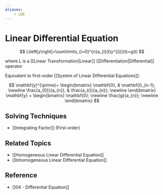 ```yaml
---
aliases:
    - LDE
---
```


# Linear Differential Equation

$$
L\left[y\right]=\sum\limits_{i=0}^{n}a_{i}(t)y^{(i)}(t)=g(t)
$$

where $L$ is a [[Linear Transformation|Linear]] [[Differentiation|Differential]] operator

Equivalent to first-order [[System of Linear Differential Equations]]:

$$
\mathbf{y}^{\prime}=
\begin{bmatrix}
\mathbf{0}, & \mathbf{I}_{n-1}; \newline
\frac{a_{0}}{a_{n}}, & \frac{a_{i}}{a_{n}}; \newline
\end{bmatrix}
\mathbf{y}
+
\begin{bmatrix}
\mathbf{0}; \newline
\frac{g}{a_{n}}; \newline
\end{bmatrix}
$$

## Solving Techniques

- [[Integrating Factor]] (First-order)

## Related Topics

- [[Homogeneous Linear Differential Equation]]
- [[Inhomogeneous Linear Differential Equation]]

## Reference

- [[04 - Differential Equation]]
